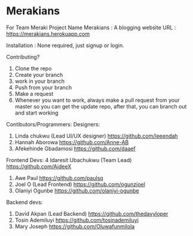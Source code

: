 # Merakians
For Team Meraki
Project Name
Merakians : A blogging website
URL : https://merakians.herokuapp.com

Installation : 
None required, just signup or login.

Contributing?
1. Clone the repo
2. Create your branch
3. work in your branch
4. Push from your branch
5. Make a request
6. Whenever you want to work, always make a pull request from your master so you can get the update repo, after that, 
you can branch out and start working

Contibutors/Programmers:
 Designers:
1. Linda chukwu (Lead UI/UX designer) https://github.com/leeendah 
2. Hannah Aborowa https://github.com/Anne-AB
3. Afekehinde Gbadamosi https://github.com/daaef

Frontend Devs:
4 Idaresit Ubachukwu (Team Lead) https://github.com/AideeX
1. Awe Paul https://github.com/paulsq
2. Joel O (Lead Frontend) https://github.com/ogunzjoel
3. Olaniyi Ogunbe https://github.com/olaniyi-ogunbe

Backend devs:
1. David Akpan (Lead Backend) https://github.com/thedavyloper
2. Tosin Ademiluyi https://github.com/tosinademiluyi
3. Mary Joseph https://github.com/Oluwafunmilola


